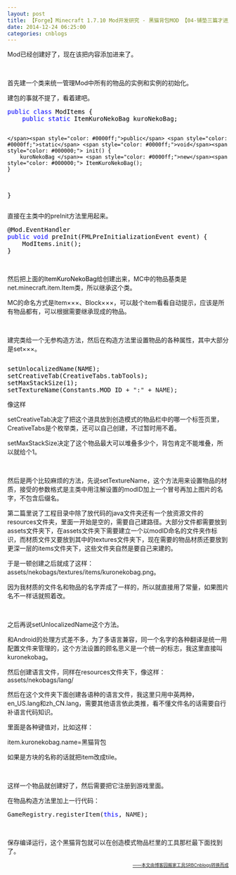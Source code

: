 ```yaml
---
layout: post
title: 【Forge】Minecraft 1.7.10 Mod开发研究 - 黑猫背包MOD 【04-铺垫三篇才进正题你说你有意思没意思】
date: 2014-12-24 06:25:00
categories: cnblogs
---
```


<p>Mod已经创建好了，现在该把内容添加进来了。</p>
<p>&nbsp;</p>
<p>首先建一个类来统一管理Mod中所有的物品的实例和实例的初始化。</p>
<p>建包的事就不提了，看着建吧。</p>
<div class="cnblogs_code">
<pre><span style="color: #0000ff;">public</span> <span style="color: #0000ff;">class</span><span style="color: #000000;"> ModItems {
    </span><span style="color: #0000ff;">public</span> <span style="color: #0000ff;">static</span><span style="color: #000000;"> ItemKuroNekoBag kuroNekoBag;
    
    </span><span style="color: #0000ff;">public</span> <span style="color: #0000ff;">static</span> <span style="color: #0000ff;">void</span><span style="color: #000000;"> init() {
        kuroNekoBag </span>= <span style="color: #0000ff;">new</span><span style="color: #000000;"> ItemKuroNekoBag();
    }
}</span></pre>
</div>
<p>直接在主类中的preInit方法里用起来。</p>
<div class="cnblogs_code">
<pre><span style="color: #000000;">@Mod.EventHandler
</span><span style="color: #0000ff;">public</span> <span style="color: #0000ff;">void</span><span style="color: #000000;"> preInit(FMLPreInitializationEvent event) {
    ModItems.init();
}</span></pre>
</div>
<p>&nbsp;</p>
<p>然后把上面的<span style="color: #000000;">ItemKuroNekoBag</span>给创建出来，MC中的物品基类是net.minecraft.item.Item类，所以继承这个类。</p>
<p>MC的命名方式是Item&times;&times;&times;、Block&times;&times;&times;，可以敲个item看看自动提示，应该是所有物品都有，可以根据需要继承现成的物品。</p>
<p>&nbsp;</p>
<p>建完类给一个无参构造方法，然后在构造方法里设置物品的各种属性，其中大部分是set&times;&times;&times;。</p>
<div class="cnblogs_code" onclick="cnblogs_code_show('ccd4306e-694c-4d47-8d62-ba7f4dc1da6d')"><img id="code_img_closed_ccd4306e-694c-4d47-8d62-ba7f4dc1da6d" class="code_img_closed" src="http://images.cnblogs.com/OutliningIndicators/ContractedBlock.gif" alt="" /><img id="code_img_opened_ccd4306e-694c-4d47-8d62-ba7f4dc1da6d" class="code_img_opened" style="display: none;" onclick="cnblogs_code_hide('ccd4306e-694c-4d47-8d62-ba7f4dc1da6d',event)" src="http://images.cnblogs.com/OutliningIndicators/ExpandedBlockStart.gif" alt="" />
<div id="cnblogs_code_open_ccd4306e-694c-4d47-8d62-ba7f4dc1da6d" class="cnblogs_code_hide">
<pre><span style="color: #000000;">setUnlocalizedName(NAME);
setCreativeTab(CreativeTabs.tabTools);
setMaxStackSize(</span>1<span style="color: #000000;">);
setTextureName(Constants.MOD_ID </span>+ ":" + NAME);</pre>
</div>
<span class="cnblogs_code_collapse">像这样</span></div>
<p>setCreativeTab决定了把这个道具放到创造模式的物品栏中的哪一个标签页里，CreativeTabs是个枚举类，还可以自己创建，不过暂时用不着。</p>
<p>setMaxStackSize决定了这个物品最大可以堆叠多少个，背包肯定不能堆叠，所以就给个1。</p>
<p>&nbsp;</p>
<p>然后是两个比较麻烦的方法，先说setTextureName，这个方法用来设置物品的材质，接受的参数格式是主类中用注解设置的modID加上一个冒号再加上图片的名字，不包含后缀名。</p>
<p>第二篇里说了工程目录中除了放代码的java文件夹还有一个放资源文件的resources文件夹，里面一开始是空的，需要自己建路径。大部分文件都需要放到assets文件夹下，在assets文件夹下需要建立一个以modID命名的文件夹作标识，而材质文件又要放到其中的textures文件夹下，现在需要的物品材质还要放到更深一层的items文件夹下，这些文件夹自然是要自己来建的。</p>
<p>于是一顿创建之后就成了这样：assets/nekobags/textures/items/kuronekobag.png。</p>
<p>因为我材质的文件名和物品的名字弄成了一样的，所以就直接用了常量，如果图片名不一样话就照着改。</p>
<p>&nbsp;</p>
<p>之后再说setUnlocalizedName这个方法。</p>
<p>和Android的处理方式差不多，为了多语言兼容，同一个名字的各种翻译是统一用配置文件来管理的，这个方法设置的顾名思义是一个统一的标志，我这里直接叫kuronekobag。</p>
<p>然后创建语言文件，同样在resources文件夹下，像这样：assets/nekobags/lang/</p>
<p>然后在这个文件夹下面创建各语种的语言文件，我这里只用中英两种，en_US.lang和zh_CN.lang，需要其他语言依此类推，看不懂文件名的话需要自行补语言代码知识。</p>
<p>里面是各种键值对，比如这样：</p>
<p>item.kuronekobag.name=黑猫背包</p>
<p>如果是方块的名称的话就把item改成tile。</p>
<p>&nbsp;</p>
<p>这样一个物品就创建好了，然后需要把它注册到游戏里面。</p>
<p>在物品构造方法里加上一行代码：</p>
<div class="cnblogs_code">
<pre>GameRegistry.registerItem(<span style="color: #0000ff;">this</span>, NAME);</pre>
</div>
<p>&nbsp;</p>
<p>保存编译运行，这个黑猫背包就可以在创造模式物品栏里的工具那栏最下面找到了。</p>

<div align=right><a href="https://github.com/mlxy"><font size=1>——本文由博客园搬家工具SRBCnblogs转换而成</font></a></div>